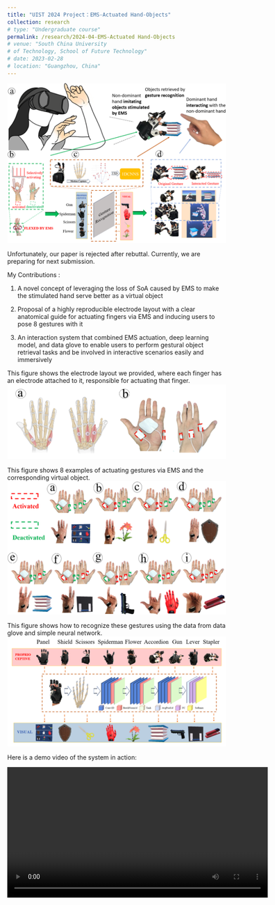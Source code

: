```yaml
---
title: "UIST 2024 Project：EMS-Actuated Hand-Objects"
collection: research
# type: "Undergraduate course"
permalink: /research/2024-04-EMS-Actuated Hand-Objects
# venue: "South China University 
# of Technology, School of Future Technology"
# date: 2023-02-28
# location: "Guangzhou, China"
---
```


![EMS-Actuated Hand-Objects](../assets/images/TeaserPicture.png)

Unfortunately, our paper is rejected after rebuttal. Currently, we are preparing for next submission.

My Contributions :
1.  A novel concept of leveraging the loss of SoA caused by EMS to make the stimulated hand serve better as a virtual
object

2. Proposal of a highly reproducible electrode layout with a clear anatomical guide for actuating fingers via EMS and
inducing users to pose 8 gestures with it

3.  An interaction system that combined EMS actuation, deep learning model, and data glove to enable users to perform
gestural object retrieval tasks and be involved in interactive scenarios easily and immersively

This figure shows the electrode layout we provided, where each finger has an electrode attached to it, responsible for actuating that finger.
![Electrode layout](../assets/images/Muscle.png)

This figure shows 8 examples of actuating gestures via EMS and the corresponding virtual object.
![Gestures actuated by EMS and the corresponding virtual object](../assets/images/EMSGesturesandObjects.png)

This figure shows how to recognize these gestures using the data from data glove and simple neural network.
![Using data from data glove to recognize gestures](../assets/images/GestureRecognition.png)

Here is a demo video of the system in action:

<video width="600" controls>
  <source src="/assets/Videos/ExampleVideos.mp4" type="video/mp4">
  Your browser does not support the video tag.
</video>